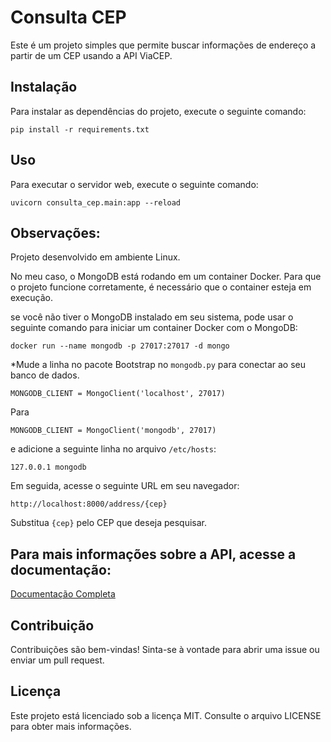 
# Consulta CEP

Este é um projeto simples que permite buscar informações de endereço a partir de um CEP usando a API ViaCEP.

## Instalação

Para instalar as dependências do projeto, execute o seguinte comando:

```
pip install -r requirements.txt
```

## Uso

Para executar o servidor web, execute o seguinte comando:

```
uvicorn consulta_cep.main:app --reload
```
## Observações:
Projeto desenvolvido em ambiente Linux.

No meu caso, o MongoDB está rodando em um container Docker. Para que o projeto funcione corretamente, é necessário que o container esteja em execução.

se você não tiver o MongoDB instalado em seu sistema, pode usar o seguinte comando para iniciar um container Docker com o MongoDB:

```
docker run --name mongodb -p 27017:27017 -d mongo
```
*Mude a linha no pacote Bootstrap no `mongodb.py` para conectar ao seu banco de dados.

```	
MONGODB_CLIENT = MongoClient('localhost', 27017)
```
Para
```	
MONGODB_CLIENT = MongoClient('mongodb', 27017)
```
e adicione a seguinte linha no arquivo `/etc/hosts`:

```
127.0.0.1 mongodb
```


Em seguida, acesse o seguinte URL em seu navegador:

```
http://localhost:8000/address/{cep}
```

Substitua `{cep}` pelo CEP que deseja pesquisar.

## Para mais informações sobre a API, acesse a documentação:

[Documentação Completa](https://r1cardopereira.github.io/consulta-cep/)

## Contribuição

Contribuições são bem-vindas! Sinta-se à vontade para abrir uma issue ou enviar um pull request.

## Licença

Este projeto está licenciado sob a licença MIT. Consulte o arquivo LICENSE para obter mais informações.